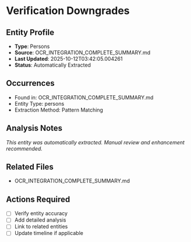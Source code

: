 # Verification Downgrades

## Entity Profile
- **Type**: Persons
- **Source**: OCR_INTEGRATION_COMPLETE_SUMMARY.md
- **Last Updated**: 2025-10-12T03:42:05.004261
- **Status**: Automatically Extracted

## Occurrences
- Found in: OCR_INTEGRATION_COMPLETE_SUMMARY.md
- Entity Type: persons
- Extraction Method: Pattern Matching

## Analysis Notes
*This entity was automatically extracted. Manual review and enhancement recommended.*

## Related Files
- OCR_INTEGRATION_COMPLETE_SUMMARY.md

## Actions Required
- [ ] Verify entity accuracy
- [ ] Add detailed analysis
- [ ] Link to related entities
- [ ] Update timeline if applicable
